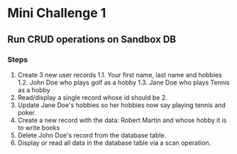 # Mini Challenge 1

## Run CRUD operations on Sandbox DB

### Steps
1. Create 3 new user records
1.1. Your first name, last name and hobbies
1.2. John Doe who plays golf as a hobby
1.3. Jane Doe who plays Tennis as a hobby
2. Read/display a single record whose id should be 2.
3. Update Jane Doe's hobbies so her hobbies now say playing tennis and poker.
4. Create a new record with the data: Robert Martin and whose hobby it is to write books
5. Delete John Doe's record from the database table.
6. Display or read all data in the database table via a scan operation.
